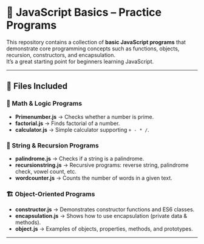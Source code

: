 # 🚀 JavaScript Basics – Practice Programs

This repository contains a collection of **basic JavaScript programs** that demonstrate core programming concepts such as functions, objects, recursion, constructors, and encapsulation.  
It’s a great starting point for beginners learning JavaScript.  

---

## 📂 Files Included

### 🔢 Math & Logic Programs
- **Primenumber.js** → Checks whether a number is prime.  
- **factorial.js** → Finds factorial of a number.  
- **calculator.js** → Simple calculator supporting `+ - * /`.  

### 📝 String & Recursion Programs
- **palindrome.js** → Checks if a string is a palindrome.  
- **recursionstring.js** → Recursive programs: reverse string, palindrome check, vowel count, etc.  
- **wordcounter.js** → Counts the number of words in a given text.  

### 🏗 Object-Oriented Programs
- **constructor.js** → Demonstrates constructor functions and ES6 classes.  
- **encapsulation.js** → Shows how to use encapsulation (private data & methods).  
- **object.js** → Examples of objects, properties, methods, and prototypes.  

---
